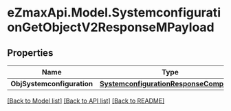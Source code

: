 
# eZmaxApi.Model.SystemconfigurationGetObjectV2ResponseMPayload

## Properties

Name | Type | Description | Notes
------------ | ------------- | ------------- | -------------
**ObjSystemconfiguration** | [**SystemconfigurationResponseCompound**](SystemconfigurationResponseCompound.md) |  | 

[[Back to Model list]](../README.md#documentation-for-models)
[[Back to API list]](../README.md#documentation-for-api-endpoints)
[[Back to README]](../README.md)

